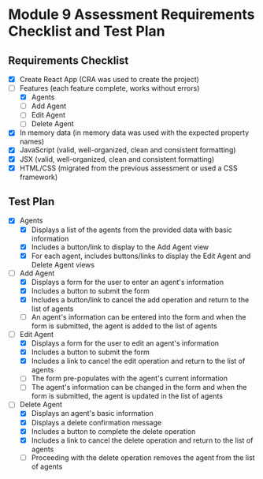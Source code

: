 
# Module 9 Assessment Requirements Checklist and Test Plan

## Requirements Checklist

* [x] Create React App (CRA was used to create the project)
* [ ] Features (each feature complete, works without errors)
    * [x] Agents
    * [ ] Add Agent
    * [ ] Edit Agent
    * [ ] Delete Agent
* [x] In memory data (in memory data was used with the expected property names)
* [x] JavaScript (valid, well-organized, clean and consistent formatting)
* [x] JSX (valid, well-organized, clean and consistent formatting)
* [x] HTML/CSS (migrated from the previous assessment or used a CSS framework)

## Test Plan

* [x] Agents
    * [x] Displays a list of the agents from the provided data with basic information
    * [x] Includes a button/link to display to the Add Agent view
    * [x] For each agent, includes buttons/links to display the Edit Agent and Delete Agent views
* [ ] Add Agent
    * [x] Displays a form for the user to enter an agent's information
    * [x] Includes a button to submit the form
    * [x] Includes a button/link to cancel the add operation and return to the list of agents
    * [ ] An agent's information can be entered into the form and when the form is submitted, the agent is added to the list of agents
* [ ] Edit Agent
    * [x] Displays a form for the user to edit an agent's information
    * [x] Includes a button to submit the form
    * [x] Includes a link to cancel the edit operation and return to the list of agents
    * [ ] The form pre-populates with the agent's current information
    * [ ] The agent's information can be changed in the form and when the form is submitted, the agent is updated in the list of agents
* [ ] Delete Agent
    * [x] Displays an agent's basic information
    * [x] Displays a delete confirmation message
    * [x] Includes a button to complete the delete operation
    * [x] Includes a link to cancel the delete operation and return to the list of agents
    * [ ] Proceeding with the delete operation removes the agent from the list of agents